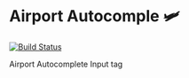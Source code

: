 # Airport Autocomple 🛩
[![Build Status](https://travis-ci.org/konsalex/Airport-Autocomplete-JS.svg?branch=master)](https://travis-ci.org/konsalex/Airport-Autocomplete-JS)

Airport Autocomplete Input tag 
